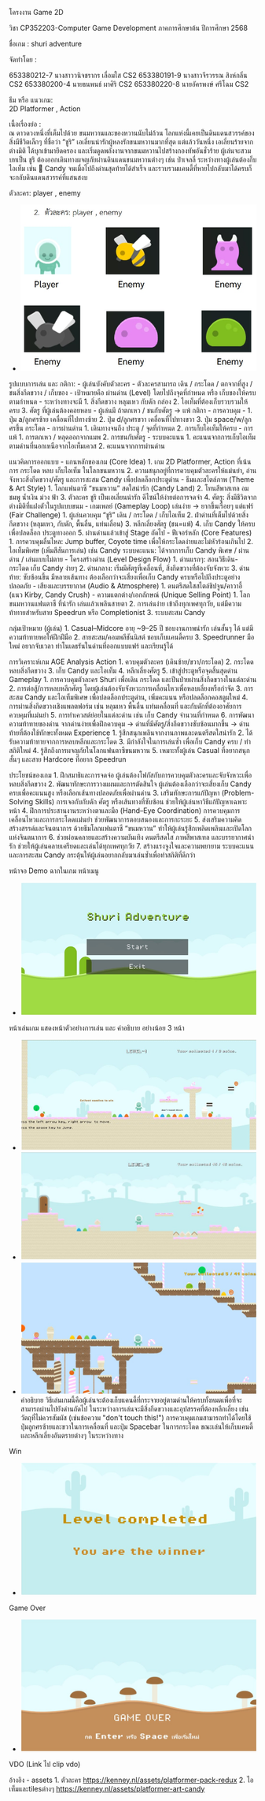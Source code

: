 โครงงาน Game 2D

วิชา CP352203-Computer Game Development   ภาคการศึกษาต้น ปีการศึกษา 2568

ชื่อเกม :  shuri adventure

จัดทำโดย : 

653380212-7	นางสาววนิจชรากร เลื่อมใส	CS2
653380191-9	นางสาวจีรวรรณ สิงห์กลิ่น	  	CS2
653380200-4	นายธนพนธ์ ผาศิริ        	CS2
653380220-8	นายอัครพงษ์ ศรีโฉม	    CS2


ธีม หรือ แนวเกม:  
		2D Platformer ,
  		Action

เนื้อเรื่องย่อ :  
	ณ ดาวดวงหนึ่งที่เต็มไปด้วย ขนมหวานและของหวานนับไม่ถ้วน โลกแห่งนี้เคยเป็นดินแดนสวรรค์ของสิ่งมีชีวิตเล็กๆ ที่ชื่อว่า “ชูริ” เอเลี่ยนน่ารักผู้หลงรักขนมหวานมากที่สุด แต่แล้ววันหนึ่ง เอเลี่ยนร้ายจากต่างมิติ ได้บุกเข้ามายึดครอง และเริ่มดูดพลังงานจากขนมหวานไปสร้างกองทัพอันชั่วร้าย
ผู้เล่นจะสวมบทเป็น ชูริ ต้องออกเดินทางผจญภัยผ่านดินแดนขนมหวานต่างๆ เช่น ป่าเจลลี่  ระหว่างทางผู้เล่นต้องก็บ ไอเท็ม เช่น
	🍬 Candy จนเมื่อไปถึงด่านสุดท้ายได้สำเร็จ และรวบรวมแคนดี้ที่หายไปกลับมาได้ครบก็จะกลับดินแดนสวรรค์ที่แสนสงบ
 
ตัวละคร:
		player ,
  		enemy 
- ![Image 1](word/1.jpeg)

รูปแบบการเล่น และ กติกา:
		- ผู้เล่นบังคับตัวละคร
		- ตัวละครสามารถ เดิน / กระโดด / ตกจากที่สูง / ชนสิ่งกีดขวาง / เก็บของ
		- เป้าหมายคือ ผ่านด่าน (Level) โดยไปถึงจุดที่กำหนด หรือ เก็บของให้ครบตามกำหนด
		- ระหว่างทางจะมี
			1. สิ่งกีดขวาง หลุมเหว กับดัก กล่อง
   			2. ไอเท็มที่ต้องเก็บรวบรวมให้ครบ
	  		3. ศัตรู ที่ผู้เล่นต้องคอยหลบ
		- ผู้เล่นมี  ถ้าตกเหว / ชนกับศัตรู -> แพ้
	 กติกา
  		- การควบคุม 
		  - 1. ปุ่ม a/ลูกศรซ้าย เคลื่อนที่ไปทางซ้าย
		  2. ปุ่ม d/ลูกศรขวา เคลื่อนที่ไปทางขวา
	   	  3. ปุ่ม space/w/ลูกศรขึ้น กระโดด
		- การผ่านด่าน
	 	  1. เดินทางจนถึง ประตู / จุดที่กำหนด
	 	  2. การเก็บไอเท็มให้ครบ
	 	- การแพ้
   		  1. การตกเหว / หลุดออกจากแมพ
	   	  2. การชนกับศัตรู
		- ระบบคะแนน
	 	  1. คะแนนจากการเก็บไอเท็มตามด่านที่นอกเหนือจากไอเท็มเควส
	 	  2. คะแนนจากการผ่านด่าน
	
แนวคิดการออกแบบ
		- แกนหลักของเกม (Core Idea)
 		  1. เกม 2D Platformer, Action ที่เน้นการ กระโดด หลบ เก็บไอเท็ม ในโลกขนมหวาน
 		  2. ความสนุกอยู่ที่การควบคุมตัวละครให้แม่นยำ, อ่านจังหวะสิ่งกีดขวาง/ศัตรู และการสะสม Candy เพื่อปลดล็อกประตูด่าน
		- ธีมและสไตล์ภาพ (Theme & Art Style)
		  1. โลกแฟนตาซี “ขนมหวาน” สดใสน่ารัก (Candy Land)
		  2. โทนสีพาสเทล อมชมพู น้ำเงิน ม่วง ฟ้า
		  3. ตัวละคร ชูริ เป็นเอเลี่ยนน่ารัก ดีไซน์ให้ง่ายต่อการจดจำ
		  4. ศัตรู: สิ่งมีชีวิตจากต่างมิติที่แฝงตัวในรูปแบบขนม
		- เกมเพลย์ (Gameplay Loop)
		  เล่นง่าย → ยากขึ้นเรื่อยๆ แต่แฟร์ (Fair Challenge)
		  1. ผู้เล่นควบคุม “ชูริ” เดิน / กระโดด / เก็บไอเท็ม
		  2. ฝ่าด่านที่เต็มไปด้วยสิ่งกีดขวาง (หลุมเหว, กับดัก, พื้นลื่น, แท่นเลื่อน)
		  3. หลีกเลี่ยงศัตรู (ชน=แพ้)
		  4. เก็บ Candy ให้ครบ เพื่อปลดล็อก ประตูทางออก
		  5. ผ่านด่านแล้วเข้าสู่ Stage ถัดไป
	 	- ฟีเจอร์หลัก (Core Features)
   		  1. การควบคุมลื่นไหล: Jump buffer, Coyote time เพื่อให้กระโดดง่ายและไม่หัวร้อนเกินไป
 		  2. ไอเท็มพิเศษ (เพิ่มสีสันการเล่น) เช่น Candy
		  ระบบคะแนน: ได้จากการเก็บ Candy พิเศษ / ผ่านด่าน / เล่นแบบไม่ตาย
		- โครงสร้างด่าน (Level Design Flow)
 		  1. ด่านแรกๆ: สอนวิธีเดิน-กระโดด เก็บ Candy ง่ายๆ
 		  2. ด่านกลาง: เริ่มมีศัตรูที่เคลื่อนที่, สิ่งกีดขวางที่ต้องจับจังหวะ
 		  3. ด่านท้าย: ซับซ้อนขึ้น มีหลายเส้นทาง ต้องเลือกว่าจะเสี่ยงเพื่อเก็บ Candy ครบหรือไปถึงประตูอย่างปลอดภัย
	 	- เสียงและบรรยากาศ (Audio & Atmosphere)
 		  1. ดนตรีสดใสสไตล์ชิปจูน/คาวาอี้ (แนว Kirby, Candy Crush)
	 	- ความแตกต่าง/เอกลักษณ์ (Unique Selling Point)
 		  1. โลก ขนมหวานแฟนตาซี ที่น่ารัก เล่นแล้วเพลินสายตา
 		  2. การเล่นง่าย เข้าถึงทุกเพศทุกวัย, แต่มีความท้าทายสำหรับสาย Speedrun หรือ Completionist
 		  3. ระบบสะสม Candy
 
กลุ่มเป้าหมาย (ผู้เล่น)
		1. Casual–Midcore อายุ ~9–25 ปี ชอบงานภาพน่ารัก เล่นสั้นๆ ได้ แต่มีความท้าทายพอให้ฝึกฝีมือ
		2. สายสะสม/คอมพลีชันนิสต์ ชอบเก็บแคนดี้ครบ
		3. Speedrunner มือใหม่ อยากจับเวลา ทำโนเดธรันในด่านที่ออกแบบแฟร์ และเรียนรู้ได้

การวิเคราะห์เกม AGE Analysis
	Action
		1. ควบคุมตัวละคร (เดินซ้าย/ขวา/กระโดด)
		2. กระโดดหลบสิ่งกีดขวาง
		3. เก็บ Candy และไอเท็ม
		4. หลีกเลี่ยงศัตรู
		5. เข้าสู่ประตูหรือจุดสิ้นสุดด่าน
  Gameplay
		1. การควบคุมตัวละคร Shuri เพื่อเดิน กระโดด และปีนป่ายผ่านสิ่งกีดขวางในแต่ละด่าน
		2. การต่อสู้/การหลบหลีกศัตรู โดยผู้เล่นต้องจับจังหวะการเคลื่อนไหวเพื่อหลบเลี่ยงหรือกำจัด
		3. การสะสม Candy และไอเท็มพิเศษ เพื่อปลดล็อกประตูด่าน, เพิ่มคะแนน หรือปลดล็อกคอสตูมใหม่
		4. การผ่านสิ่งกีดขวางเชิงแพลตฟอร์ม เช่น หลุมเหว พื้นลื่น แท่นเคลื่อนที่ และกับดักที่ต้องอาศัยการควบคุมที่แม่นยำ
		5. การทำเควสต์ย่อยในแต่ละด่าน เช่น เก็บ Candy จำนวนที่กำหนด
		6. การพัฒนาความท้าทายของด่าน จากด่านง่ายเพื่อฝึกควบคุม → ด่านที่มีศัตรู/สิ่งกีดขวางซับซ้อนมากขึ้น → ด่านท้ายที่ต้องใช้ทักษะทั้งหมด
  Experience
		1. รู้สึกสนุกเพลินจากงานภาพและดนตรีสดใสน่ารัก
		2. ได้รับความท้าทายจากการหลบหลีกและกระโดด
		3. มีกำลังใจในการเล่นซ้ำ เพื่อเก็บ Candy ครบ / ทำสถิติใหม่
		4. รู้สึกถึงการผจญภัยในโลกแฟนตาซีขนมหวาน
		5. เหมาะทั้งผู้เล่น Casual ที่อยากสนุกสั้นๆ และสาย Hardcore ที่อยาก Speedrun

ประโยชน์ของเกม
		1. ฝึกสมาธิและการจดจ่อ ผู้เล่นต้องโฟกัสกับการควบคุมตัวละครและจับจังหวะเพื่อหลบสิ่งกีดขวาง
		2. พัฒนาทักษะการวางแผนและการตัดสินใจ ผู้เล่นต้องเลือกว่าจะเสี่ยงเก็บ Candy ครบเพื่อคะแนนสูง หรือเลือกเส้นทางปลอดภัยเพื่อผ่านด่าน
		3. เสริมทักษะการแก้ปัญหา (Problem-Solving Skills) การเจอกับกับดัก ศัตรู หรือเส้นทางที่ซับซ้อน ช่วยให้ผู้เล่นหาวิธีแก้ปัญหาเฉพาะหน้า
		4. ฝึกการประสานงานระหว่างตาและมือ (Hand–Eye Coordination) การควบคุมการเคลื่อนไหวและการกระโดดแม่นยำ ช่วยพัฒนาการตอบสนองและการกะระยะ
		5. ส่งเสริมความคิดสร้างสรรค์และจินตนาการ ด้วยธีมโลกแฟนตาซี “ขนมหวาน” ทำให้ผู้เล่นรู้สึกเพลิดเพลินและเปิดโลกแห่งจินตนาการ
		6. ช่วยผ่อนคลายและสร้างความบันเทิง ดนตรีสดใส ภาพสีพาสเทล และบรรยากาศน่ารัก ช่วยให้ผู้เล่นคลายเครียดและเล่นได้ทุกเพศทุกวัย
		7. สร้างแรงจูงใจและความพยายาม ระบบคะแนนและการสะสม Candy กระตุ้นให้ผู้เล่นอยากกลับมาเล่นซ้ำเพื่อทำสถิติที่ดีกว่า

หน้าจอ Demo ฉากในเกม 
หน้าเมนู
- ![Image 2](word/2.jpeg)

หน้าเล่นเกม
แสดงหน้าตัวอย่างการเล่น และ คำอธิบาย อย่างน้อย 3 หน้า
- ![Image 3](word/3.jpeg)
- ![Image 3](word/4.jpeg)
- ![Image 3](word/5.jpeg)
		คำอธิบาย วิธีเล่นเกมนี้คือผู้เล่นจะต้องเก็บแคนดี้ที่กระจายอยู่ตามด่านให้ครบทั้งหมดเพื่อที่จะสามารถผ่านไปยังด่านถัดไป ในระหว่างการเล่นจะมีสิ่งกีดขวางและอุปสรรคที่ต้องหลีกเลี่ยง เช่น วัตถุที่ไม่ควรสัมผัส (เช่นข้อความ "don't touch this!") การควบคุมเกมสามารถทำได้โดยใช้ปุ่มลูกศรซ้ายและขวาในการเคลื่อนที่ และปุ่ม Spacebar ในการกระโดด ขณะเล่นให้เก็บแคนดี้และหลีกเลี่ยงอันตรายต่างๆ ในระหว่างทาง
		
Win
- ![Image 3](word/6.jpeg)

Game Over
- ![Image 3](word/7.jpeg)

VDO  (Link ไป clip vdo)

อ้างอิง
	- assets
 	  1. ตัวละคร https://kenney.nl/assets/platformer-pack-redux
	  2. ไอเท็มและtilesต่างๆ https://kenney.nl/assets/platformer-art-candy
